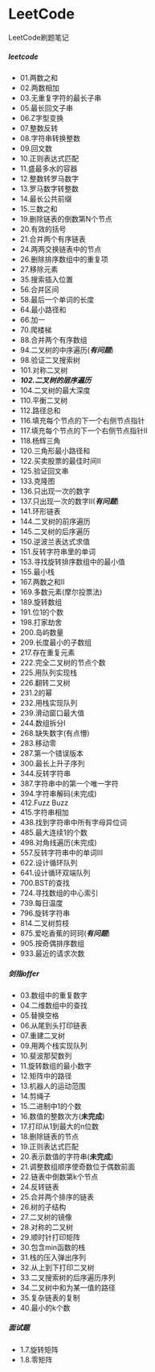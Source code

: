 # LeetCode
LeetCode刷题笔记

##### leetcode
- 01.两数之和
- 02.两数相加
- 03.无重复字符的最长子串 
- 05.最长回文子串
- 06.Z字型变换
- 07.整数反转
- 08.字符串转换整数
- 09.回文数
- 10.正则表达式匹配
- 11.盛最多水的容器
- 12.整数转罗马数字
- 13.罗马数字转整数
- 14.最长公共前缀
- 15.三数之和
- 19.删除链表的倒数第N个节点
- 20.有效的括号
- 21.合并两个有序链表
- 24.两两交换链表中的节点
- 26.删除排序数组中的重复项
- 27.移除元素
- 35.搜索插入位置
- 56.合并区间
- 58.最后一个单词的长度
- 64.最小路径和
- 66.加一
- 70.爬楼梯
- 88.合并两个有序数组
- 94.二叉树的中序遍历(***有问题***)
- 98.验证二叉搜索树
- 101.对称二叉树
- ***102.二叉树的层序遍历***
- 104.二叉树的最大深度
- 110.平衡二叉树
- 112.路径总和
- 116.填充每个节点的下一个右侧节点指针
- 117.填充每个节点的下一个右侧节点指针II
- 118.杨辉三角
- 120.三角形最小路径和
- 122.买卖股票的最佳时间II
- 125.验证回文串
- 133.克隆图
- 136.只出现一次的数字
- 137.只出现一次的数字II(***有问题***)
- 141.环形链表
- 144.二叉树的前序遍历
- 145.二叉树的后序遍历
- 150.逆波兰表达式求值
- 151.反转字符串里的单词
- 153.寻找旋转排序数组中的最小值
- 155.最小栈
- 167.两数之和II
- 169.多数元素(摩尔投票法)
- 189.旋转数组
- 191.位1的个数
- 198.打家劫舍
- 200.岛屿数量
- 209.长度最小的子数组
- 217.存在重复元素
- 222.完全二叉树的节点个数
- 225.用队列实现栈
- 226.翻转二叉树
- 231.2的幂
- 232.用栈实现队列
- 239.滑动窗口最大值
- 244.数组拆分I
- 268.缺失数字(有点懵)
- 283.移动零
- 287.第一个错误版本
- 300.最长上升子序列
- 344.反转字符串
- 387.字符串中的第一个唯一字符
- 394.字符串解码(未完成)
- 412.Fuzz Buzz
- 415.字符串相加
- 438.找到字符串中所有字母异位词
- 485.最大连续1的个数
- 498.对角线遍历(未完成)
- 557.反转字符串中的单词III
- 622.设计循环队列
- 641.设计循环双端队列
- 700.BST的查找
- 724.寻找数组的中心索引
- 739.每日温度
- 796.旋转字符串
- 814.二叉树剪枝
- 875.爱吃香蕉的珂珂(***有问题***)
- 905.按奇偶排序数组
- 933.最近的请求次数

##### 剑指offer
- 03.数组中的重复数字
- 04.二维数组中的查找
- 05.替换空格
- 06.从尾到头打印链表
- 07.重建二叉树
- 09.用两个栈实现队列
- 10.斐波那契数列
- 11.旋转数组的最小数字
- 12.矩阵中的路径
- 13.机器人的运动范围
- 14.剪绳子
- 15.二进制中1的个数
- 16.数值的整数次方(**未完成**)
- 17.打印从1到最大的n位数
- 18.删除链表的节点
- 19.正则表达式匹配
- 20.表示数值的字符串(**未完成**)
- 21.调整数组顺序使奇数位于偶数前面
- 22.链表中倒数第k个节点
- 24.反转链表
- 25.合并两个排序的链表
- 26.树的子结构
- 27.二叉树的镜像
- 28.对称的二叉树
- 29.顺时针打印矩阵
- 30.包含min函数的栈
- 31.栈的压入弹出序列
- 32.从上到下打印二叉树
- 33.二叉搜索树的后序遍历序列
- 34.二叉树中和为某一值的路径
- 35.复杂链表的复制
- 40.最小的k个数

##### 面试题
- 1.7.旋转矩阵
- 1.8.零矩阵